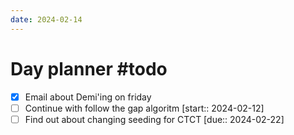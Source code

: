 ```yaml
---
date: 2024-02-14
---
```

# Day planner #todo 
- [x] Email about Demi'ing on friday
- [ ] Continue with follow the gap algoritm  [start:: 2024-02-12]
- [ ] Find out about changing seeding for CTCT  [due:: 2024-02-22]

